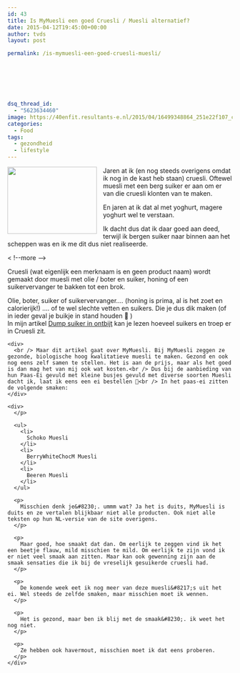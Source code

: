 ```yaml
---
id: 43
title: Is MyMuesli een goed Cruesli / Muesli alternatief?
date: 2015-04-12T19:45:00+00:00
author: tvds
layout: post

permalink: /is-mymuesli-een-goed-cruesli-muesli/







dsq_thread_id:
  - "5623634460"
image: https://40enfit.resultants-e.nl/2015/04/16499348864_251e22f107_c.jpg
categories:
  - Food
tags:
  - gezondheid
  - lifestyle
---
```

<div class="separator" style="clear: both; text-align: center;">
  <a href="https://farm9.staticflickr.com/8718/16499348864_251e22f107_c.jpg" imageanchor="1" style="clear: left; float: left; margin-bottom: 1em; margin-right: 1em;"><img border="0" height="150" src="https://farm9.staticflickr.com/8718/16499348864_251e22f107_c.jpg" width="200" /></a>
</div>

Jaren at ik (en nog steeds overigens omdat ik nog in de kast heb staan) cruesli. Oftewel muesli met een berg suiker er aan om er van die cruesli klonten van te maken.

En jaren at ik dat al met yoghurt, magere yoghurt wel te verstaan.

Ik dacht dus dat ik daar goed aan deed, terwijl ik bergen suiker naar binnen aan het scheppen was en ik me dit dus niet realiseerde.

< !--more -->

<div>
  Cruesli (wat eigenlijk een merknaam is en geen product naam) wordt gemaakt door muesli met olie / boter en suiker, honing of een suikervervanger te bakken tot een brok.</p> 
  
  <p>
    Olie, boter, suiker of suikervervanger&#8230;. (honing is prima, al is het zoet en calorierijk!) &#8230;. of te wel slechte vetten en suikers. Die je dus dik maken (of in ieder geval je buikje in stand houden 🙂 )<br /> In mijn artikel <a href="http://www.veertigenfit.nl/2015/04/dump-suiker-in-ontbijt.html" target="_blank">Dump suiker in ontbijt</a> kan je lezen hoeveel suikers en troep er in Cruesli zit.</div> 
    
    <div>
      <br /> Maar dit artikel gaat over MyMuesli. Bij MyMuesli zeggen ze gezonde, biologische hoog kwalitatieve muesli te maken. Gezond en ook nog eens zelf samen te stellen. Het is aan de prijs, maar als het goed is dan mag het van mij ook wat kosten.<br /> Dus bij de aanbieding van hun Paas-Ei gevuld met kleine busjes gevuld met diverse soorten Muesli dacht ik, laat ik eens een ei bestellen 🙂<br /> In het paas-ei zitten de volgende smaken:
    </div>
    
    <div>
      </p> 
      
      <ul>
        <li>
          Schoko Muesli
        </li>
        <li>
          BerryWhiteChocM Muesli
        </li>
        <li>
          Beeren Muesli
        </li>
      </ul>
      
      <p>
        Misschien denk je&#8230;. ummm wat? Ja het is duits, MyMuesli is duits en ze vertalen blijkbaar niet alle producten. Ook niet alle teksten op hun NL-versie van de site overigens.
      </p>
      
      <p>
        Maar goed, hoe smaakt dat dan. Om eerlijk te zeggen vind ik het een beetje flauw, mild misschien te mild. Om eerlijk te zijn vond ik er niet veel smaak aan zitten. Maar kan ook gewenning zijn aan de smaak sensaties die ik bij de vreselijk gesuikerde cruesli had.
      </p>
      
      <p>
        De komende week eet ik nog meer van deze muesli&#8217;s uit het ei. Wel steeds de zelfde smaken, maar misschien moet ik wennen.
      </p>
      
      <p>
        Het is gezond, maar ben ik blij met de smaak&#8230;. ik weet het nog niet.
      </p>
      
      <p>
        Ze hebben ook havermout, misschien moet ik dat eens proberen.
      </p>
    </div>